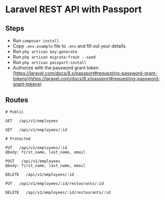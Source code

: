# Laravel REST API with Passport

## Steps

- Run `composer install`
- Copy `.env.example` file to `.env` and fill out your details.
- Run `php artisan key:generate`
- Run `php artisan migrate:fresh --seed`
- Run `php artisan passport:install`
- Authorize with the password grant token
  [https://laravel.com/docs/8.x/passport#requesting-password-grant-tokens](https://laravel.com/docs/8.x/passport#requesting-password-grant-tokens)

## Routes

```
# Public

GET   /api/v1/employees

GET   /api/v1/employees/:id

# Protected

PUT   /api/v1/employees/:id
@body: first_name, last_name, email

POST   /api/v1/employees
@body: first_name, last_name, email

DELETE   /api/v1/employees/:id

PUT   /api/v1/employees/:id/restaurants/:id

DELETE   /api/v1/employees/:id/restaurants/:id
